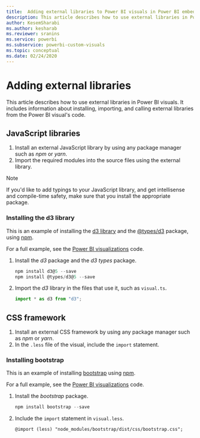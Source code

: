 ```yaml
---
title:  Adding external libraries to Power BI visuals in Power BI embedded analytics for better embedded BI insights
description: This article describes how to use external libraries in Power BI visuals. Enable better embedded BI insights using Power BI embedded analytics.
author: KesemSharabi
ms.author: kesharab
ms.reviewer: sranins
ms.service: powerbi
ms.subservice: powerbi-custom-visuals
ms.topic: conceptual
ms.date: 02/24/2020
---
```

# Adding external libraries

This article describes how to use external libraries in Power BI visuals. It includes information about installing, importing, and calling external libraries from the Power BI visual's code.

## JavaScript libraries

1. Install an external JavaScript library by using any package manager such as *npm* or *yarn*.
2. Import the required modules into the source files using the external library.

>[!NOTE]
>If you'd like to add typings to your JavaScript library, and get intellisense and compile-time safety, make sure that you install the appropriate package.

### Installing the d3 library

This is an example of installing the [d3 library](https://www.npmjs.com/package/d3) and the [@types/d3](https://www.npmjs.com/package/@types/d3) package, using [npm](https://www.npmjs.com/).

For a full example, see the [Power BI visualizations](https://github.com/microsoft/powerbi-visuals-gantt/blob/master/src/gantt.ts#L29) code.

1. Install the *d3* package and the *d3 types* package.

    ```powershell
    npm install d3@5 --save
    npm install @types/d3@5 --save
    ```

2. Import the *d3* library in the files that use it, such as `visual.ts`.

    ```typescript
    import * as d3 from "d3";
    ```

## CSS framework

1. Install an external CSS framework by using any package manager such as *npm* or *yarn*.
2. In the `.less` file of the visual, include the `import` statement.

### Installing bootstrap

This is an example of installing [bootstrap](https://www.npmjs.com/package/bootstrap) using [npm](https://www.npmjs.com/).

For a full example, see the [Power BI visualizations](https://github.com/Microsoft/powerbi-visuals-sankey/blob/c8200da56913cd8b253be949a35fad0f4472b6de/style/visual.less#L32) code.

1. Install the *bootstrap* package.

    ```powershell
    npm install bootstrap --save
    ```

2. Include the `import` statement in `visual.less`.

    ```less
    @import (less) "node_modules/bootstrap/dist/css/bootstrap.css";
    ```

